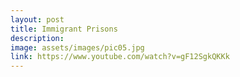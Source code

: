 ```yaml
---
layout: post
title: Immigrant Prisons
description: 
image: assets/images/pic05.jpg
link: https://www.youtube.com/watch?v=gF12SgkQKKk
---
```

